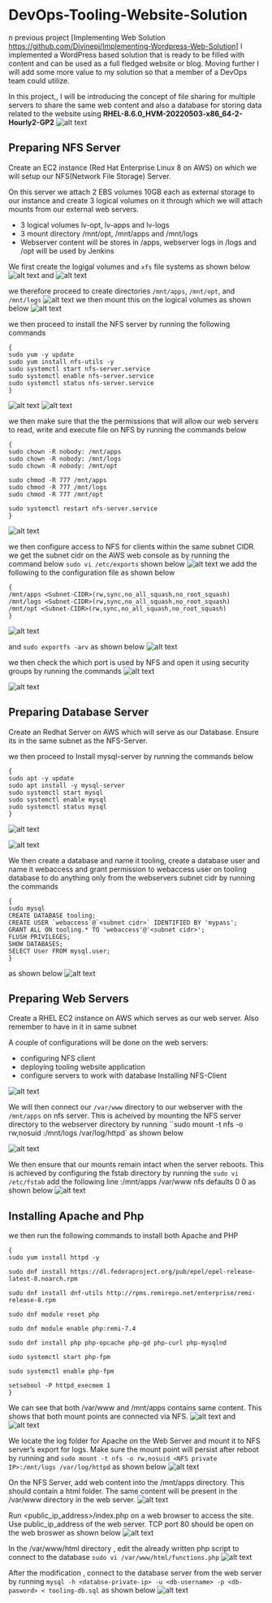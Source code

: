 # DevOps-Tooling-Website-Solution
n previous project [Implementing Web Solution https://github.com/Divinepj/Implementing-Wordpress-Web-Solution] I implemented a WordPress based solution that is ready to be filled with content and can be used as a full fledged website or blog. Moving further I will add some more value to my solution so that a member of a DevOps team could utilize.

In this project,, I will be introducing the concept of file sharing for multiple servers to share the same web content and also a database for storing data related to the website using **RHEL-8.6.0_HVM-20220503-x86_64-2-Hourly2-GP2** 
![alt text](./IMG/Snipaste_2023-11-09_17-49-57.png)

## Preparing NFS Server
Create an EC2 instance (Red Hat Enterprise Linux 8 on AWS) on which we will setup our NFS(Network File Storage) Server.

On this server we attach 2 EBS volumes 10GB each as external storage to our instance and create 3 logical volumes on it through which we will attach mounts from our external web servers.

-   3 logical volumes lv-opt, lv-apps and lv-logs
-   3 mount directory /mnt/opt, /mnt/apps and /mnt/logs
-   Webserver content will be stores in /apps, webserver logs in /logs and /opt will be used by Jenkins

We first create the logigal volumes and `xfs` file systems as shown below
![alt text](./IMG/Snipaste_2023-11-09_18-29-56.png) and ![alt text](./IMG/Snipaste_2023-11-09_18-27-31.png)

we therefore proceed to create directories `/mnt/apps`, `/mnt/opt`, and `/mnt/logs`
![alt text](./IMG/Snipaste_2023-11-09_18-34-15.png)
we then mount this on the logical volumes as shown below ![alt text](./IMG/Snipaste_2023-11-09_18-37-02.png)

we then proceed to install the NFS server by running the following commands 
```
{
sudo yum -y update
sudo yum install nfs-utils -y
sudo systemctl start nfs-server.service
sudo systemctl enable nfs-server.service
sudo systemctl status nfs-server.service
}
```
![alt text](./IMG/Snipaste_2023-11-09_18-45-25.png)
![alt text](./IMG/Snipaste_2023-11-09_18-46-40.png)

we then make sure that the the permissions that will allow our web servers to read, write and execute file on NFS by running the commands below 
```
{
sudo chown -R nobody: /mnt/apps
sudo chown -R nobody: /mnt/logs
sudo chown -R nobody: /mnt/opt

sudo chmod -R 777 /mnt/apps
sudo chmod -R 777 /mnt/logs
sudo chmod -R 777 /mnt/opt

sudo systemctl restart nfs-server.service
}
```

![alt text](./IMG/Snipaste_2023-11-09_18-52-31.png)

we then configure access to NFS for clients within the same subnet CIDR. we get the subnet cidr on the AWS web console as by running the command below `sudo vi /etc/exports` shown below 
![alt text](./IMG/Snipaste_2023-11-09_19-02-28.png)
we add the following to the configuration file as shown below
```
{
/mnt/apps <Subnet-CIDR>(rw,sync,no_all_squash,no_root_squash)
/mnt/logs <Subnet-CIDR>(rw,sync,no_all_squash,no_root_squash)
/mnt/opt <Subnet-CIDR>(rw,sync,no_all_squash,no_root_squash)
}
```

![alt text](./IMG/Snipaste_2023-11-09_19-03-52.png)

and `sudo exportfs -arv` as shown below ![alt text](./IMG/Snipaste_2023-11-09_19-05-05.png)

we then check the which port is used by NFS and open it using security groups by running the commands ![alt text](./IMG/Snipaste_2023-11-09_19-05-55.png)

![alt text](./IMG/Snipaste_2023-11-09_19-12-48.png)

## Preparing Database Server

Create an Redhat Server on AWS which will serve as our Database. Ensure its in the same subnet as the NFS-Server.

we then proceed to Install mysql-server by running the commands below 
```
{
sudo apt -y update
sudo apt install -y mysql-server
sudo systemctl start mysql
sudo systemctl enable mysql
sudo systemctl status mysql
}
```
![alt text](./IMG/Snipaste_2023-11-09_19-18-06.png)

![alt text](./IMG/Snipaste_2023-11-09_19-19-49.png)

We then create a database and name it tooling, create a database user and name it webaccess and grant permission to webaccess user on tooling database to do anything only from the webservers subnet cidr by running the commands 
```
{
sudo mysql
CREATE DATABASE tooling;
CREATE USER `webaccess`@`<subnet cidr>` IDENTIFIED BY 'mypass';
GRANT ALL ON tooling.* TO 'webaccess'@'<subnet cidr>';
FLUSH PRIVILEGES;
SHOW DATABASES;
SELECT User FROM mysql.user;
}
```
as shown below ![alt text](./IMG/Snipaste_2023-11-09_19-47-18.png)

## Preparing Web Servers

Create a RHEL EC2 instance on AWS which serves as our web server. Also remember to have in it in same subnet

A couple of configurations will be done on the web servers:

- configuring NFS client
- deploying tooling website application
- configure servers to work with database
Installing NFS-Client

![alt text](./IMG/Snipaste_2023-11-09_19-53-48.png)

We will then connect our `/var/www` directory to our webserver with the `/mnt/apps` on nfs server. This is acheived by mounting the NFS server directory to the webserver directory by running ``sudo mount -t nfs -o rw,nosuid <NFS private IP>:/mnt/logs /var/log/httpd` as shown below

![alt text](./IMG/Snipaste_2023-11-09_19-56-31.png)
 

We then ensure that our mounts remain intact when the server reboots. This is achieved by configuring the fstab directory by running the `sudo vi /etc/fstab` 
add the following line <NFS-Server-Private-IP-Address>:/mnt/apps /var/www nfs defaults 0 0 as shown below ![alt text](./IMG/Snipaste_2023-11-09_19-57-55.png)

## Installing Apache and Php
we then run the following commands to install both Apache and PHP 
```
{
sudo yum install httpd -y

sudo dnf install https://dl.fedoraproject.org/pub/epel/epel-release-latest-8.noarch.rpm

sudo dnf install dnf-utils http://rpms.remirepo.net/enterprise/remi-release-8.rpm

sudo dnf module reset php

sudo dnf module enable php:remi-7.4

sudo dnf install php php-opcache php-gd php-curl php-mysqlnd

sudo systemctl start php-fpm

sudo systemctl enable php-fpm

setsebool -P httpd_execmem 1
}
```
We can see that both /var/www and /mnt/apps contains same content. This shows that both mount points are connected via NFS. ![alt text](./IMG/Snipaste_2023-11-09_20-09-57.png)
 and 
 ![alt text](./IMG/Snipaste_2023-11-09_20-10-21.png)

We locate the log folder for Apache on the Web Server and mount it to NFS server’s export for logs. Make sure the mount point will persist after reboot by running and `sudo mount -t nfs -o rw,nosuid <NFS private IP>:/mnt/logs /var/log/httpd` as shown below
![alt text](./IMG/Snipaste_2023-11-22_22-31-23.png)

On the NFS Server, add web content into the /mnt/apps directory. This should contain a html folder. The same content will be present in the /var/www directory in the web server. ![alt text](./IMG/Snipaste_2023-11-09_20-55-36.png)

Run <public_ip_address>/index.php on a web browser to access the site. Use public_ip_address of the web server. TCP port 80 should be open on the web broswer as shown below ![alt text](./IMG/Snipaste_2023-11-09_20-57-04.png)

In the /var/www/html directory , edit the already written php script to connect to the database `sudo vi /var/www/html/functions.php` ![alt text]()

After the modification , connect to the database server from the web server by running `mysql -h <databse-private-ip> -u <db-username> -p <db-pasword> < tooling-db.sql` as shown below ![alt text]()